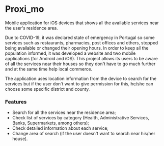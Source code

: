 # Proxi_mo

Mobile application for iOS devices that shows all the available services near the user's residence area.

Due to COVID-19, it was declared state of emergency in Portugal so some services such as restaurants, pharmacies, post offices and others, stopped being available or changed their opening hours. In order to keep all the population informed, it was developed a website and two mobile applications (for Android and iOS). This project allows its users to be aware of all the services near their houses so they don't have to go much further and at the same time help local commerce.

The application uses location information from the device to search for the services but if the user don't want to give permission for this, he/she can choose some specific district and county.

### Features
- Search for all the services near the residence area;
- Check list of services by category (Health, Administrative Services, Banks, Supermarkets, among others);
- Check detailed information about each service;
- Change area of search (if the user doesn't want to search near his/her house).
